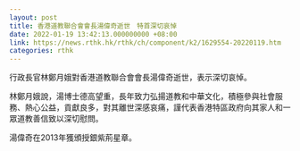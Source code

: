 ```yaml
---
layout: post
title: 香港道教聯合會會長湯偉奇逝世　特首深切哀悼
date: 2022-01-19 13:42:13.000000000 +08:00
link: https://news.rthk.hk/rthk/ch/component/k2/1629554-20220119.htm
categories: rthk
---
```


行政長官林鄭月娥對香港道教聯合會會長湯偉奇逝世，表示深切哀悼。

林鄭月娥說，湯博士德高望重，長年致力弘揚道教和中華文化，積極參與社會服務、熱心公益，貢獻良多，對其離世深感哀痛，謹代表香港特區政府向其家人和一眾道教善信致以深切慰問。

湯偉奇在2013年獲頒授銀紫荊星章。
